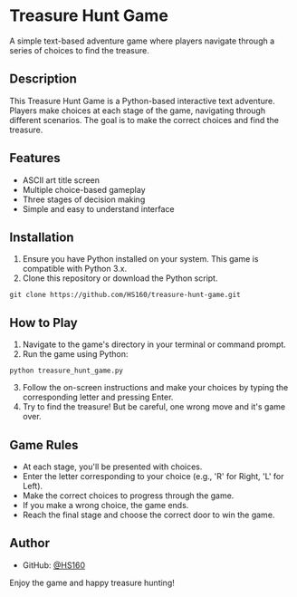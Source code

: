 # Treasure Hunt Game

A simple text-based adventure game where players navigate through a series of choices to find the treasure.

## Description

This Treasure Hunt Game is a Python-based interactive text adventure. Players make choices at each stage of the game, navigating through different scenarios. The goal is to make the correct choices and find the treasure.

## Features

- ASCII art title screen
- Multiple choice-based gameplay
- Three stages of decision making
- Simple and easy to understand interface

## Installation

1. Ensure you have Python installed on your system. This game is compatible with Python 3.x.
2. Clone this repository or download the Python script.

```
git clone https://github.com/HS160/treasure-hunt-game.git
```

## How to Play

1. Navigate to the game's directory in your terminal or command prompt.
2. Run the game using Python:

```
python treasure_hunt_game.py
```

3. Follow the on-screen instructions and make your choices by typing the corresponding letter and pressing Enter.
4. Try to find the treasure! But be careful, one wrong move and it's game over.

## Game Rules

- At each stage, you'll be presented with choices.
- Enter the letter corresponding to your choice (e.g., 'R' for Right, 'L' for Left).
- Make the correct choices to progress through the game.
- If you make a wrong choice, the game ends.
- Reach the final stage and choose the correct door to win the game.


## Author

- GitHub: [@HS160](https://github.com/HS160)

Enjoy the game and happy treasure hunting!
